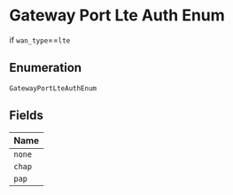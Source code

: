 
# Gateway Port Lte Auth Enum

if `wan_type`==`lte`

## Enumeration

`GatewayPortLteAuthEnum`

## Fields

| Name |
|  --- |
| `none` |
| `chap` |
| `pap` |

